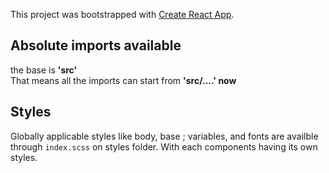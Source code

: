 This project was bootstrapped with [Create React App](https://github.com/facebook/create-react-app).


  ## Absolute imports available
  the base is **'src'** <br>
  That means all the imports can start from **'src/....' now**

  ## Styles
  Globally applicable styles like body, base ; variables, and fonts are availble through ```index.scss```  on styles folder.
  With each components having its own styles.
